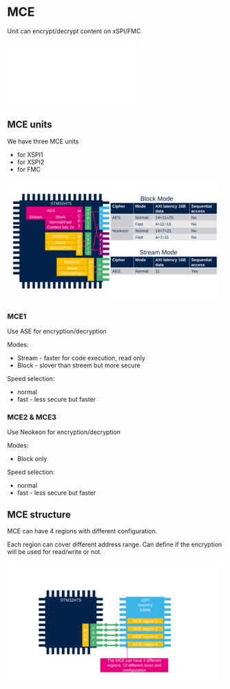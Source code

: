 # MCE

Unit can encrypt/decrypt content on xSPI/FMC

![](./img/mce.json)


## MCE units

We have three MCE units

- for XSPI1
- for XSPI2
- for FMC

![](./img/Slide71.svg)


### MCE1

Use ASE for encryption/decryption

Modes:
 - Stream - faster for code execution, read only
 - Block - slover than streem but more secure

Speed selection:
- normal
- fast - less secure but faster


### MCE2 & MCE3

Use Neokeon for encryption/decryption

Modes:
 - Block only

Speed selection:
- normal
- fast - less secure but faster

## MCE structure

MCE can have 4 regions with different configuration. 

Each region can cover different address range. 
Can define if the encryption will be used for read/write or not. 

![](./img/Slide56.svg)